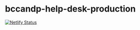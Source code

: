 # bccandp-help-desk-production
[![Netlify Status](https://api.netlify.com/api/v1/badges/f82605cd-b713-4fc7-baab-648313533e58/deploy-status)](https://app.netlify.com/sites/bccandp-hd/deploys)
